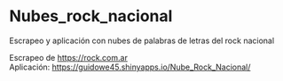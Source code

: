 # Nubes_rock_nacional
Escrapeo y aplicación con nubes de palabras de letras del rock nacional

Escrapeo de https://rock.com.ar              
Aplicación: https://guidowe45.shinyapps.io/Nube_Rock_Nacional/





